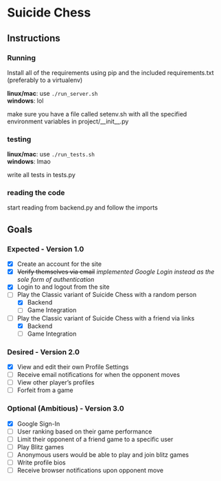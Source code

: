 # Suicide Chess

## Instructions
### Running
Install all of the requirements using pip and the included requirements.txt (preferably to a virtualenv)  

**linux/mac**: use `./run_server.sh`  
**windows**: lol  

make sure you have a file called setenv.sh with all the specified environment variables in project/\_\_init\_\_.py  

### testing
**linux/mac**: use `./run_tests.sh`  
**windows**: lmao  

write all tests in tests.py  

### reading the code
start reading from backend.py and follow the imports

## Goals
### Expected - Version 1.0
- [X] Create an account for the site
- [X] ~~Verify themselves via email~~ *implemented Google Login instead as the sole form of authentication*
- [X] Login to and logout from the site
- [ ] Play the Classic variant of Suicide Chess with a random person
    - [X] Backend
    - [ ] Game Integration
- [ ] Play the Classic variant of Suicide Chess with a friend via links
    - [X] Backend
    - [ ] Game Integration

### Desired - Version 2.0
- [X] View and edit their own Profile Settings
- [ ] Receive email notifications for when the opponent moves
- [ ] View other player’s profiles
- [ ] Forfeit from a game

### Optional (Ambitious) - Version 3.0
- [X] Google Sign-In
- [ ] User ranking based on their game performance
- [ ] Limit their opponent of a friend game to a specific user
- [ ] Play Blitz games
- [ ] Anonymous users would be able to play and join blitz games
- [ ] Write profile bios
- [ ] Receive browser notifications upon opponent move
